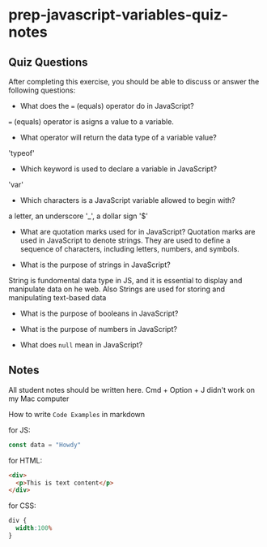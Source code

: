 # prep-javascript-variables-quiz-notes

## Quiz Questions

After completing this exercise, you should be able to discuss or answer the following questions:

- What does the `=` (equals) operator do in JavaScript?

`=` (equals) operator is asigns a value to a variable.

- What operator will return the data type of a variable value?

'typeof'

- Which keyword is used to declare a variable in JavaScript?

'var'

- Which characters is a JavaScript variable allowed to begin with?

a letter,
an underscore '_',
a dollar sign '$'

- What are quotation marks used for in JavaScript?
Quotation marks are used in JavaScript to denote strings. They are used to define a sequence of characters, including letters, numbers, and symbols.

- What is the purpose of strings in JavaScript?

String is fundomental data type in JS, and it is essential to display and manipulate data on he web.
Also Strings are used for storing and manipulating text-based data


- What is the purpose of booleans in JavaScript?

- What is the purpose of numbers in JavaScript?

- What does `null` mean in JavaScript?

## Notes

All student notes should be written here.
 Cmd + Option + J didn't work on my Mac computer


How to write `Code Examples` in markdown

for JS:
```javascript
const data = "Howdy"
```

for HTML:
```html
<div>
  <p>This is text content</p>
</div>
```

for CSS:
```css
div {
  width:100%
}
```
